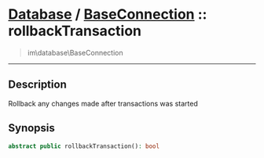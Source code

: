 # [Database](db.md) / [BaseConnection](db-BaseConnection.md) :: rollbackTransaction
 > im\database\BaseConnection
____

## Description
Rollback any changes made after transactions was started

## Synopsis
```php
abstract public rollbackTransaction(): bool
```

